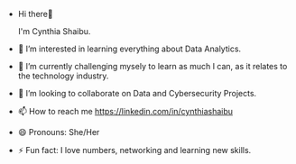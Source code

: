 - Hi there👋
  
  I'm Cynthia Shaibu.

- 👀 I’m interested in learning everything about Data Analytics.
- 🌱 I’m currently challenging mysely to learn as much I can, as it relates to the technology industry.
- 💞️ I’m looking to collaborate on Data and Cybersecurity Projects.
- 📫 How to reach me https://linkedin.com/in/cynthiashaibu
- 😄 Pronouns: She/Her
- ⚡ Fun fact: I love numbers, networking and learning new skills.

<!---
Iyeomabosco/Iyeomabosco is a ✨ special ✨ repository because its `README.md` (this file) appears on your GitHub profile.
You can click the Preview link to take a look at your changes.
--->
